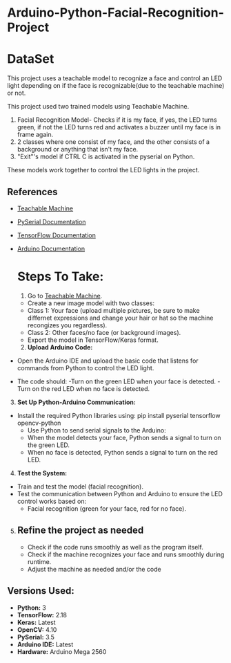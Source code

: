 # Arduino-Python-Facial-Recognition-Project

# DataSet
This project uses a teachable model to recognize a face and control an LED light depending on if the face is recognizable(due to the teachable machine) or not.

This project used two trained models using Teachable Machine.
1. Facial Recognition Model- Checks if it is my face, if yes, the LED turns green, if not the LED turns red and activates a buzzer until my face is in frame again.
2. 2 classes where one consist of my face, and the other consists of a background or anything that isn't my face.
3. "Exit"'s model if CTRL C is activated in the pyserial on Python.

These models work together to control the LED lights in the project.

## References
- [Teachable Machine](https://teachablemachine.withgoogle.com/)
- [PySerial Documentation](https://pyserial.readthedocs.io/)
- [TensorFlow Documentation](https://www.tensorflow.org/)
- [Arduino Documentation](https://docs.arduino.cc/)

  # Steps To Take:
  1. Go to [Teachable Machine](https://teachablemachine.withgoogle.com/).
   - Create a new image model with two classes:
   - Class 1: Your face (upload multiple pictures, be sure to make differnet expressions and change your hair or hat so the machine recongizes you regardless).
   - Class 2: Other faces/no face (or background images).
   - Export the model in TensorFlow/Keras format.

  2. **Upload Arduino Code:**
- Open the Arduino IDE and upload the basic code that listens for commands from Python to control the LED light.
- The code should:
  -Turn on the green LED when your face is detected.
  -Turn on the red LED when no face is detected.

 3.  **Set Up Python-Arduino Communication:**
- Install the required Python libraries using: pip install pyserial tensorflow opencv-python
   - Use Python to send serial signals to the Arduino:
   - When the model detects your face, Python sends a signal to turn on the green LED.
   - When no face is detected, Python sends a signal to turn on the red LED.

4. **Test the System:**
- Train and test the model (facial recognition).
- Test the communication between Python and Arduino to ensure the LED control works based on:
  - Facial recognition (green for your face, red for no face).
 
5. ## Refine the project as needed
   - Check if the code runs smoothly as well as the program itself.
   - Check if the machine recognizes your face and runs smoothly during runtime.
   - Adjust the machine as needed and/or the code


























## Versions Used:
- **Python:** 3
- **TensorFlow:** 2.18
- **Keras:** Latest
- **OpenCV:** 4.10
- **PySerial:** 3.5
- **Arduino IDE:** Latest
- **Hardware:** Arduino Mega 2560
